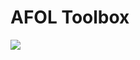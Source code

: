 # AFOL Toolbox
![](https://github.com/bb1950328/afol_toolbox_project/workflows/PythonUnittests/badge.svg)

